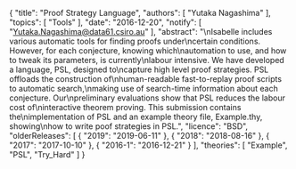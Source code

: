 {
    "title": "Proof Strategy Language",
    "authors": [
        "Yutaka Nagashima"
    ],
    "topics": [
        "Tools"
    ],
    "date": "2016-12-20",
    "notify": [
        "Yutaka.Nagashima@data61.csiro.au"
    ],
    "abstract": "\nIsabelle includes various automatic tools for finding proofs under\ncertain conditions. However, for each conjecture, knowing which\nautomation to use, and how to tweak its parameters, is currently\nlabour intensive. We have developed a language, PSL, designed to\ncapture high level proof strategies. PSL offloads the construction of\nhuman-readable fast-to-replay proof scripts to automatic search,\nmaking use of search-time information about each conjecture. Our\npreliminary evaluations show that PSL reduces the labour cost of\ninteractive theorem proving. This submission contains the\nimplementation of PSL and an example theory file, Example.thy, showing\nhow to write poof strategies in PSL.",
    "licence": "BSD",
    "olderReleases": [
        {
            "2019": "2019-06-11"
        },
        {
            "2018": "2018-08-16"
        },
        {
            "2017": "2017-10-10"
        },
        {
            "2016-1": "2016-12-21"
        }
    ],
    "theories": [
        "Example",
        "PSL",
        "Try_Hard"
    ]
}